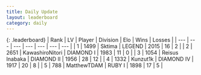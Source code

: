 ```yaml
---
title: Daily Update
layout: leaderboard
category: daily
---
```


{: .leaderboard}
| Rank | LV | Player | Division | Elo | Wins | Losses |
| --- | --- | --- | --- | --- | --- | --- |
| <span data-change="2">1</span> | 1499 | <span title="ID: 353063">Sktima</span> | LEGEND | <span data-change="-186">2015</span> | <span data-change="-241">16</span> | <span data-change="-81">2</span> |
| <span data-change="4">2</span> | 2651 | <span title="ID: 164871">KawashiroNitori</span> | DIAMOND I | <span data-change="-168">1983</span> | <span data-change="-363">11</span> | <span data-change="-163">0</span> |
| <span data-change="153">3</span> | 1054 | <span title="ID: 451068">Reisus Inabaka</span> | DIAMOND II | <span data-change="-44">1956</span> | <span data-change="-49">28</span> | <span data-change="-39">12</span> |
| <span data-change="20">4</span> | 1332 | <span title="ID: 392407">Kunzut1k</span> | DIAMOND IV | <span data-change="-175">1917</span> | <span data-change="-57">20</span> | <span data-change="-21">8</span> |
| <span data-change="30">5</span> | 788 | <span title="ID: 366840">MatthewTDAM</span> | RUBY I | <span data-change="-161">1898</span> | <span data-change="-225">17</span> | <span data-change="-211">5</span> |